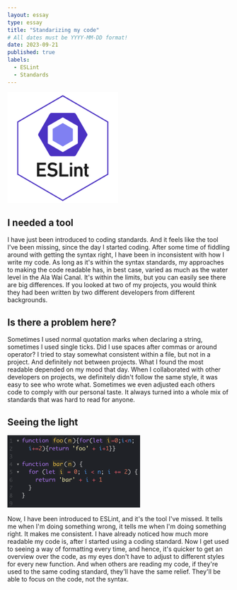 ```yaml
---
layout: essay
type: essay
title: "Standarizing my code"
# All dates must be YYYY-MM-DD format!
date: 2023-09-21
published: true
labels:
  - ESLint
  - Standards
---
```


<img width="250px" class="rounded float-start pe-4" src="../img/coding-standards/eslint-logo.png" alt="ESLint logo">

## I needed a tool

I have just been introduced to coding standards. And it feels like the tool I've been missing, since the day I started coding. After some time of fiddling around with getting the syntax right, I have been in inconsistent with how I write my code. As long as it's within the syntax standards, my approaches to making the code readable has, in best case, varied as much as the water level in the Ala Wai Canal. It's within the limits, but you can easily see there are big differences. If you looked at two of my projects, you would think they had been written by two different developers from different backgrounds.

## Is there a problem here?

Sometimes I used normal quotation marks when declaring a string, sometimes I used single ticks. Did I use spaces after commas or around operator? I tried to stay somewhat consistent within a file, but not in a project. And definitely not between projects. What I found the most readable depended on my mood that day. When I collaborated with other developers on projects, we definitely didn't follow the same style, it was easy to see who wrote what. Sometimes we even adjusted each others code to comply with our personal taste. It always turned into a whole mix of standards that was hard to read for anyone.

## Seeing the light

<img width="300px" class="rounded float-start pe-4" src="../img/coding-standards/bad-code.png" alt="Two functions with different coding standards">

Now, I have been introduced to ESLint, and it's the tool I've missed. It tells me when I'm doing something wrong, it tells me when I'm doing something right. It makes me consistent. I have already noticed how much more readable my code is, after I started using a coding standard. Now I get used to seeing a way of formatting every time, and hence, it's quicker to get an overview over the code, as my eyes don't have to adjust to different styles for every new function. And when others are reading my code, if they're used to the same coding standard, they'll have the same relief. They'll be able to focus on the code, not the syntax. 
